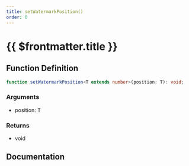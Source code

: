 ```yaml
---
title: setWatermarkPosition()
order: 0
---
```


# {{ $frontmatter.title }}

## Function Definition

```ts
function setWatermarkPosition<T extends number>(position: T): void;
```

### Arguments

* position: T

### Returns

* void

## Documentation

<!--@include: ./parts/setWatermarkPosition.md-->
